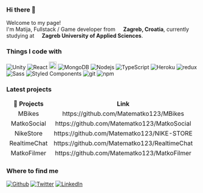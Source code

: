 ### Hi there 👋

<p>Welcome to my page! </br> I'm Matija, Fullstack / Game developer from <img src="https://user-images.githubusercontent.com/99608089/155841298-f6f7b0d9-1f18-422b-bf08-36fe690a11e2.png" width="13"/> <b>Zagreb, Croatia</b>, currently studying at <img src="https://encrypted-tbn0.gstatic.com/images?q=tbn:ANd9GcRuvWehPZseWvp40qK8EXN4pSlM3m8oiaOv5dQggcJCqN1qFRdF8TSMVhCl61zLC0GatG8&usqp=CAU" width="12"/> <b>Zagreb University of Applied Sciences</b>. </p>
<h3>Things I code with</h3>


<p>
    <img alt="Unity" src="https://img.shields.io/badge/-Unity-black?style=flat-square&logo=Unity&logoColor=white" />
  <img alt="React" src="https://img.shields.io/badge/-React-45b8d8?style=flat-square&logo=react&logoColor=white" />
  <img alt="Express" src="https://img.shields.io/badge/-Express-red?style=flat-square&logo=express&logoColor=white" height="20" /> 
  <img alt="MongoDB" src="https://img.shields.io/badge/-MongoDB-13aa52?style=flat-square&logo=mongodb&logoColor=white" />
  <img alt="Nodejs" src="https://img.shields.io/badge/-Nodejs-43853d?style=flat-square&logo=Node.js&logoColor=white" />
  <img alt="TypeScript" src="https://img.shields.io/badge/-TypeScript-007ACC?style=flat-square&logo=typescript&logoColor=black" />
  <img alt="Heroku" src="https://img.shields.io/badge/-Heroku-430098?style=flat-square&logo=heroku&logoColor=white" />
  <img alt="redux" src="https://img.shields.io/badge/-Redux-764ABC?style=flat-square&logo=redux&logoColor=white" />
  <img alt="Sass" src="https://img.shields.io/badge/-Sass-CC6699?style=flat-square&logo=sass&logoColor=white" />
  <img alt="Styled Components" src="https://img.shields.io/badge/-Styled_Components-db7092?style=flat-square&logo=styled-components&logoColor=white" />
  <img alt="git" src="https://img.shields.io/badge/-Git-F05032?style=flat-square&logo=git&logoColor=white" />
  <img alt="npm" src="https://img.shields.io/badge/-NPM-CB3837?style=flat-square&logo=npm&logoColor=white" />
</p>
<h3>Latest projects</h3>
<table>
  <thead align="center">
    <tr border: none;>
      <td><b>🎁 Projects</b></td>
      <td><b>Link</b></td>
    </tr>
    <tr>
       <td>MBikes</td>
       <td>https://github.com/Matematko123/MBikes</td>
    </tr>
    <tr>
       <td>MatkoSocial</td>
       <td>https://github.com/Matematko123/MatkoSocial</td>
    </tr>
    <tr>
       <td>NikeStore</td>
       <td>https://github.com/Matematko123/NIKE-STORE</td>
    </tr>
    <tr>
      <td>RealtimeChat</td>
     <td>https://github.com/Matematko123/RealtimeChat </td>
    </tr>
    <tr>
      <td>MatkoFilmer</td>
     <td>https://github.com/Matematko123/MatkoFilmer </td>
    </tr>
  </thead>
 
</table>

<h3>Where to find me</h3>
<p><a href="https://github.com/Matematko123" target="_blank"><img alt="Github" src="https://img.shields.io/badge/GitHub-%2312100E.svg?&style=for-the-badge&logo=Github&logoColor=white" /></a> <a href="https://twitter.com" target="_blank"><img alt="Twitter" src="https://img.shields.io/badge/twitter-%231DA1F2.svg?&style=for-the-badge&logo=twitter&logoColor=white" /></a> <a href="https://www.linkedin.com/in/matija-alilovic/" target="_blank"><img alt="LinkedIn" src="https://img.shields.io/badge/linkedin-%230077B5.svg?&style=for-the-badge&logo=linkedin&logoColor=white" /></a> 
</p>
